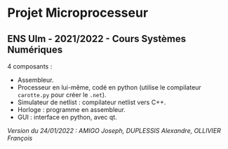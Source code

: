 # Projet Microprocesseur

## ENS Ulm - 2021/2022 - Cours Systèmes Numériques

4 composants :

- Assembleur.
- Processeur en lui-même, codé en python (utilise le compilateur `carotte.py` pour créer le `.net`).
- Simulateur de netlist : compilateur netlist vers C++.
- Horloge : programme en assembleur.
- GUI : interface en python, avec qt.

_Version du 24/01/2022 : AMIGO Joseph, DUPLESSIS Alexandre, OLLIVIER François_
